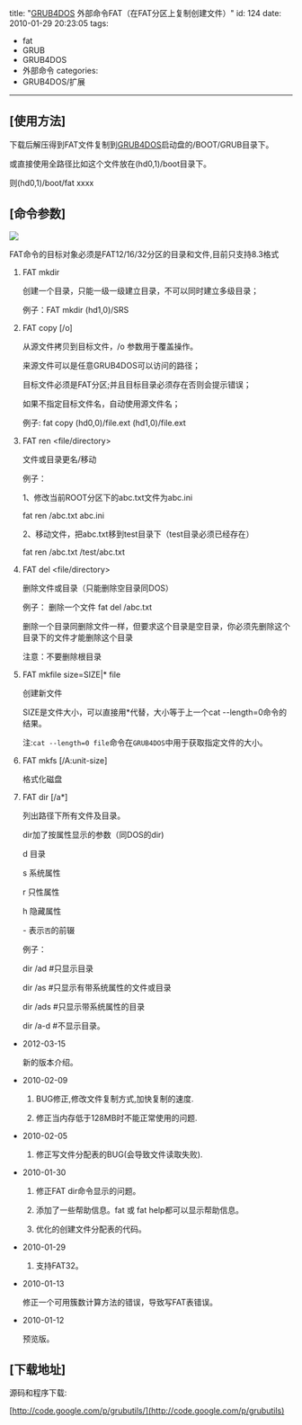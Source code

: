title: "[GRUB4DOS] 外部命令FAT（在FAT分区上复制创建文件）"
id: 124
date: 2010-01-29 20:23:05
tags: 
- fat
- GRUB
- GRUB4DOS
- 外部命令
categories: 
- GRUB4DOS/扩展
---


## [使用方法]

下载后解压得到FAT文件复制到[GRUB4DOS]启动盘的/BOOT/GRUB目录下。

或直接使用全路径比如这个文件放在(hd0,1)/boot目录下。

则(hd0,1)/boot/fat xxxx

## [命令参数]

![]([CDN_URL]:/upload/2010/01/fat_help.png)


FAT命令的目标对象必须是FAT12/16/32分区的目录和文件,目前只支持8.3格式

1.  FAT mkdir <directory>

    创建一个目录，只能一级一级建立目录，不可以同时建立多级目录；

    例子：FAT mkdir (hd1,0)/SRS

2.  FAT copy [/o] <source file> <Destination file>

    从源文件拷贝到目标文件，/o  参数用于覆盖操作。

    来源文件可以是任意GRUB4DOS可以访问的路径；

    目标文件必须是FAT分区;并且目标目录必须存在否则会提示错误；

    如果不指定目标文件名，自动使用源文件名；

    例子: fat copy (hd0,0)/file.ext (hd1,0)/file.ext
 
3.  FAT ren <file/directory> <new>

    文件或目录更名/移动

    例子：

    1、修改当前ROOT分区下的abc.txt文件为abc.ini

    fat ren /abc.txt abc.ini

    2、移动文件，把abc.txt移到test目录下（test目录必须已经存在）

    fat ren /abc.txt /test/abc.txt
   
4.  FAT del <file/directory>

    删除文件或目录（只能删除空目录同DOS）

    例子：
    删除一个文件
    fat del /abc.txt

    删除一个目录同删除文件一样，但要求这个目录是空目录，你必须先删除这个目录下的文件才能删除这个目录
 
    注意：不要删除根目录

5.  FAT mkfile size=SIZE|* file

    创建新文件

    SIZE是文件大小，可以直接用*代替，大小等于上一个cat --length=0命令的结果。

    注:`cat --length=0 file`命令在`GRUB4DOS`中用于获取指定文件的大小。

6.  FAT mkfs [/A:unit-size] <drive>

    格式化磁盘
 
7.  FAT dir [/a*] <PATH>

    列出路径下所有文件及目录。

    dir加了按属性显示的参数（同DOS的dir)

    d 目录

    s 系统属性

    r 只性属性

    h 隐藏属性

    \- 表示`否`的前辍

    例子：

    dir /ad #只显示目录

    dir /as #只显示有带系统属性的文件或目录

    dir /ads #只显示带系统属性的目录

    dir /a-d #不显示目录。


* 2012-03-15

  新的版本介绍。

* 2010-02-09

  1. BUG修正,修改文件复制方式,加快复制的速度.

  2. 修正当内存低于128MB时不能正常使用的问题.

* 2010-02-05

  1. 修正写文件分配表的BUG(会导致文件读取失败).

* 2010-01-30

  1.  修正FAT dir命令显示的问题。

  2.  添加了一些帮助信息。fat 或 fat help都可以显示帮助信息。

  3.  优化的创建文件分配表的代码。

* 2010-01-29

  1. 支持FAT32。

* 2010-01-13

  修正一个可用簇数计算方法的错误，导致写FAT表错误。

* 2010-01-12

  预览版。

## [下载地址]

源码和程序下载:

[http://code.google.com/p/grubutils/](http://code.google.com/p/grubutils)

[GRUB4DOS]: http://chenall.cn:82/categories/GRUB4DOS/
